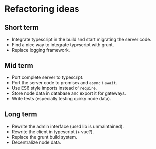 # Refactoring ideas

## Short term

* Integrate typescript in the build and start migrating the server code.
* Find a nice way to integrate typescript with grunt.
* Replace logging framework.

## Mid term

* Port complete server to typescript.
* Port the server code to promises and `async` / `await`.
* Use ES6 style imports instead of `require`.
* Store node data in database and export it for gateways.
* Write tests (especially testing quirky node data).

## Long term

* Rewrite the admin interface (used lib is unmaintained).
* Rewrite the client in typescript (+ vue?).
* Replace the grunt build system.
* Decentralize node data.

